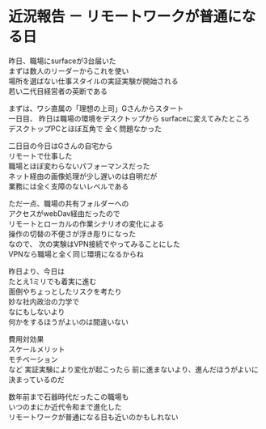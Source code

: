 # 近況報告 － リモートワークが普通になる日  

昨日、職場にsurfaceが3台届いた  
まずは数人のリーダーからこれを使い    
場所を選ばない仕事スタイルの実証実験が開始される  
若い二代目経営者の英断である  

まずは、ワシ直属の「理想の上司」Gさんからスタート  
一日目、
昨日は職場の環境をデスクトップから 
surfaceに変えてみたところ  
デスクトップPCとほぼ互角で
全く問題なかった  

二日目の今日はGさんの自宅から  
リモートで仕事した    
職場とほぼ変わらないパフォーマンスだった  
ネット経由の画像処理が少し遅いのは自明だが  
業務には全く支障のないレベルである  

ただ一点、職場の共有フォルダーへの  
アクセスがwebDav経由だったので  
リモートとローカルの作業シナリオの変化による  
操作の切替の不便さが浮き彫りになった  
なので、
次の実験はVPN接続でやってみることにした  
VPNなら職場と全く同じ環境になるからね    

昨日より、今日は  
たとえ1ミリでも着実に進む  
面倒やちょっとしたリスクを考たり  
妙な社内政治の力学で  
なにもしないより  
何かをするほうがよいのは間違いない  

費用対効果  
スケールメリット  
モチベーション  
など
実証実験により変化が起こったら
前に進まないより、進んだほうがよいに決まっているのだ  

数年前まで石器時代だったこの職場も  
いつのまにか近代令和まで進化した  
リモートワークが普通になる日も近いのかもしれない  

